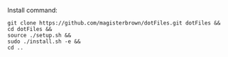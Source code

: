 Install command: 
```
git clone https://github.com/magisterbrown/dotFiles.git dotFiles &&
cd dotFiles &&
source ./setup.sh &&
sudo ./install.sh -e &&
cd ..
``` 
